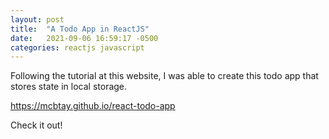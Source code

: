 ```yaml
---
layout: post
title:  "A Todo App in ReactJS"
date:   2021-09-06 16:59:17 -0500
categories: reactjs javascript
---
```


Following the tutorial at this website, I was able to create this todo app that stores state in local storage.

https://mcbtay.github.io/react-todo-app

Check it out!

